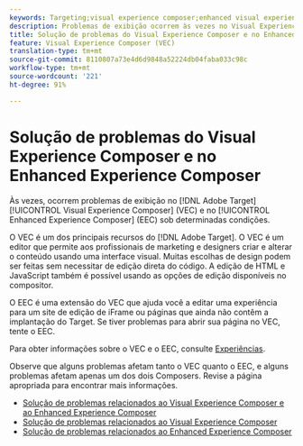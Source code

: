 ```yaml
---
keywords: Targeting;visual experience composer;enhanced visual experience composer;vec;troubleshoot visual experience composer;troubleshooting;eec;enhanced experience composer;tls;tls 1.2
description: Problemas de exibição ocorrem às vezes no Visual Experience Composer (VEC) e no Enhanced Experience Composer (EEC) sob determinadas condições.
title: Solução de problemas do Visual Experience Composer e no Enhanced Experience Composer
feature: Visual Experience Composer (VEC)
translation-type: tm+mt
source-git-commit: 8110807a73e4d6d9848a52224db04faba033c98c
workflow-type: tm+mt
source-wordcount: '221'
ht-degree: 91%

---
```



# Solução de problemas do Visual Experience Composer e no Enhanced Experience Composer

Às vezes, ocorrem problemas de exibição no [!DNL Adobe Target] [!UICONTROL Visual Experience Composer] (VEC) e no [!UICONTROL Enhanced Experience Composer] (EEC) sob determinadas condições.

O VEC é um dos principais recursos do [!DNL Adobe Target]. O VEC é um editor que permite aos profissionais de marketing e designers criar e alterar o conteúdo usando uma interface visual. Muitas escolhas de design podem ser feitas sem necessitar de edição direta do código. A edição de HTML e JavaScript também é possível usando as opções de edição disponíveis no compositor.

O EEC é uma extensão do VEC que ajuda você a editar uma experiência para um site de edição de iFrame ou páginas que ainda não contêm a implantação do Target. Se tiver problemas para abrir sua página no VEC, tente o EEC.

Para obter informações sobre o VEC e o EEC, consulte  [Experiências](/help/c-experiences/experiences.md#concept_A2E10F6AFB3D4AEAB6951EE14688848D).

Observe que alguns problemas afetam tanto o VEC quanto o EEC, e alguns problemas afetam apenas um dos dois Composers. Revise a página apropriada para encontrar mais informações.

* [Solução de problemas relacionados ao Visual Experience Composer e ao Enhanced Experience Composer](/help/c-experiences/c-visual-experience-composer/r-troubleshoot-composer/issues-related-to-the-visual-experience-composer-vec-and-enhanced-experience-composer-eec.md)
* [Solução de problemas relacionados ao Visual Experience Composer](/help/c-experiences/c-visual-experience-composer/r-troubleshoot-composer/troubleshooting-issues-related-to-the-visual-experience-composer-vec.md)
* [Solução de problemas relacionados ao Enhanced Experience Composer](/help/c-experiences/c-visual-experience-composer/r-troubleshoot-composer/troubleshooting-issues-related-to-the-enhanced-experience-composer-eec.md)